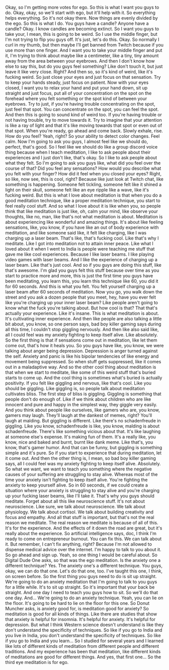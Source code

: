  Okay, so I'm getting more votes for ego. So this is what I want you guys to do. Okay, okay, so we'll start with ego, but it'll help with it. So everything helps everything. So it's not okay there. Now things are evenly divided by the ego. So this is what I do. You guys have a candle? Anyone have a candle? Okay. I know candles are becoming extinct. So I want you guys to take your, I mean, this is going to be weird. So I use the middle finger, but I'm not trying to flip you guys off. It's just, let's do this. Okay. So normally I curl in my thumb, but then maybe I'll get banned from Twitch because if you use more than one finger. And I want you to take your middle finger and put it, I'm trying to think about maybe like a centimeter, like a tiny, tiny amount away from the area between your eyebrows. And then I don't know how else to say this, but do you guys feel something? Like don't touch it, but just leave it like very close. Right? And then so, so it's kind of weird, like it's fucking weird. So just close your eyes and just focus on that sensation. Try to keep your hands steady, just focus on patient. Now with your eyes closed, I want you to relax your hand and put your hand down, sit up straight and just focus, put all of your concentration on the spot on the forehead where you felt something or the spot kind of between your eyebrows. Try to just, if you're having trouble concentrating on the spot, just feel that spot. You can concentrate on the spot, you can feel the spot. And then this is going to sound kind of weird too. If you're having trouble or not having trouble, try to move towards it. Try to imagine that your attention is like a ray of light and that it's like moving towards that spot or even out of that spot. When you're ready, go ahead and come back. Slowly exhale, rise. How do you feel? Yeah, right? So your ability to detect color changes. Feel calm. Now I'm going to ask you guys, I almost feel like we should do, perfect, that's good. So I feel like we should do like a group discord voice thing because when I teach meditation, I like to ask people about their experiences and I just don't like, that's okay. So I like to ask people about what they felt. So I'm going to ask you guys like, what did you feel over the course of that? Did you feel any sensations? How would you describe what you felt with your finger? How did it feel when you closed your eyes? Right, so like, now see, this is cool, right? Because like just look at Twitch chat, like something is happening. Someone felt tickling, someone felt like it shined a light on their skull, someone felt like an eye ripple like a wave, like it's fucking weird. But this is what I love about meditation is that when you do a good meditation technique, like a proper meditation technique, you start to feel really cool stuff. And so what I love about it is like when you, so people think that like meditation is just like, oh, calm your mind, like observe your thoughts, like no, man, like that's not what meditation is about. Meditation is about experiencing like wonderful and amazing things. It's about like feeling sensations, like, you know, if you have like an out of body experience with meditation, and like someone said like, it felt like charging, like I was charging up a laser beam. That's like, that's fucking cool. Like that's why I meditate. Like I got into meditation not to attain inner peace. Like what I loved about it when I went to India is people were teaching me stuff that gave me like cool experiences. Because I like laser beams. I like playing video games with laser beams. And I like the experience of charging up a laser beam. Like that's just cool. And so if you guys are doing this stuff, like that's awesome. I'm glad you guys felt this stuff because over time as you start to practice more and more, this is just the first time you guys have been meditating, you learn this, you learn this technique like 60, you did it for 60 seconds. And this is what you felt. You felt yourself charging up a laser beam after 60 seconds of meditation. Now you go, you walk down the street and you ask a dozen people that you meet, hey, have you ever felt like you're charging up your inner laser beam? Like people aren't going to know what the fuck you're talking about. But how cool is that? That that's actually your experience. Like it's insane. This is what meditation is about. It's cultivating inner experience. And then like people are also talking a little bit about, you know, so one person says, bad boy killer gaming says during all this time, I couldn't stop giggling nervously. And then like also said like, all I could feel was my anxiety fighting to keep itself alive. Like absolutely. So the first thing is that if sensations come out in meditation, like let them come out, that's how it heals you. So you guys have like, you know, we were talking about anger being depression. Depression is anger turned against the self. Anxiety and panic is like his bipolar tendencies of like energy and movement being suppressed. So when stuff gets suppressed, like it comes out in a maladaptive way. And so the other cool thing about meditation is that when we start to meditate, like some of this weird stuff that's buried starts to come up. And the cool thing is sometimes what's buried is actually positivity. If you felt like giggling and nervous, like that's cool. Like you should be giggling. Like giggling is, so people talk about meditation cultivates bliss. The first step of bliss is giggling. Giggling is something that people don't do enough of. Like if we think about children who are like innocent and pure and happy in the simplest way, they giggle very easily. And you think about people like ourselves, like gamers who are, you know, gamers may laugh. They'll laugh at the dankest of memes, right? You'll laugh at malding. But giggling is different. Like there's no schadenfreude in giggling. Like you know, schadenfreude is like, you know, malding is about schadenfreude. There's like something vicious about that. It's like laughing at someone else's expense. It's making fun of them. It's a really like, you know, nice and baked and burnt, burnt like dank meme. Like that's, you know, that's gamer humor. And that can be funny, but giggling is something simple and it's pure. So if you start to experience that during meditation, let it come out. And then the other thing is, I mean, so bad boy killer gaming says, all I could feel was my anxiety fighting to keep itself alive. Absolutely. So what we want, we want to teach you something where the negative causes of your suffering are struggling to stay alive. Whereas most of the time your anxiety isn't fighting to keep itself alive. You're fighting the anxiety to keep yourself alive. So in 60 seconds, if we could create a situation where your anxiety is struggling to stay alive and you're charging up your fucking laser beams, like I'll take it. That's why you guys should meditate. Forget about all this like neuroscience stuff. It's not about neuroscience. Like sure, we talk about neuroscience. We talk about physiology. We talk about cortisol. We talk about building creativity and focus and empathy. And all that stuff is important, but that's not the real reason we meditate. The real reason we meditate is because of all of this. It's for the experience. And the effects of it down the road are great, but it's really about the experience. So artificial intelligence says, doc, I think I'm ready to come on entrepreneur burnout. You can fix this. We can talk about it. But remember, I can't fix anything, right? Because I'm not allowed to dispense medical advice over the internet. I'm happy to talk to you about it. So go ahead and sign up. Yeah, so one thing I would be careful about. So Digital Dude One asks, so that was the ego meditation. Is the anxiety one a different technique? Yes. The anxiety one's a different technique. You guys, okay, we can do that one. Let's do that one, too. I've taught this one, I think, on screen before. So the first thing you guys need to do is sit up straight. We're going to do an anxiety meditation that I'm going to talk to you guys for a little while. It's to sit up straight. So it's important that your back be straight. And one day I need to teach you guys how to sit. So we'll do that one day. And... We're going to do an anxiety technique. Yeah, you can lie on the floor. It's going to be hard to lie on the floor for this one. So Donut Muncher asks, is anxiety good for, is meditation good for anxiety? So meditation is good for all kinds of things. Like there are studies that show that anxiety is helpful for insomnia. It's helpful for anxiety. It's helpful for depression. But what I think Western science doesn't understand is like they don't understand the specificity of techniques. So like if you go to India and you live in India, you don't understand the specificity of techniques. So like if you go to India and you learn... So I studied for several years and I learned like lots of different kinds of meditation from different people and different traditions. And my experience has been that meditation, like different kinds of meditations are good for different things. And yes, that first one... So the third eye meditation is for ego.